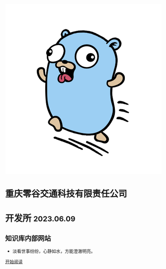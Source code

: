 ![logo](_media/logo.svg ':size=10%')

# **重庆零谷交通科技有限责任公司**

# 开发所 <small>2023.06.09</small>

## 知识库内部网站

- 淡看世事纷纷，心静如水，方能澄澈明亮。

[开始阅读](README.md)

